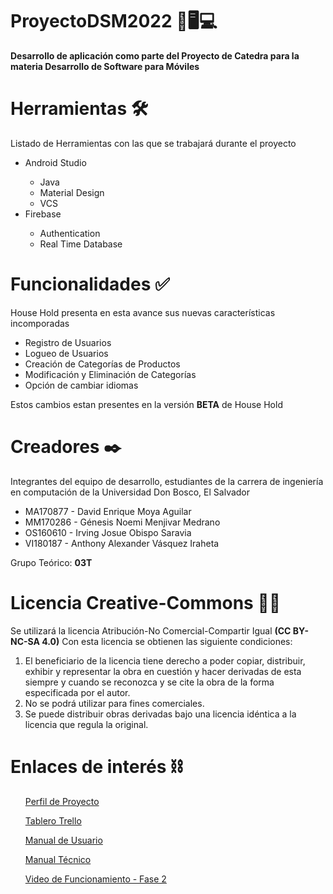 <h1>ProyectoDSM2022 📱🖥️💻</h1>
<b>Desarrollo de aplicación como parte del Proyecto de Catedra para la materia Desarrollo de Software para Móviles</b>

<h1>Herramientas 🛠️ </h1>
<p>Listado de Herramientas con las que se trabajará durante el proyecto</p>
<ul>
  <li>Android Studio</li>
  <ul>
    <li>Java</li>
    <li>Material Design</li>
    <li>VCS</li>
  </ul>
  <li>Firebase</li>
  <ul>
    <li>Authentication</li>
    <li>Real Time Database</li>
  </ul>
</ul>

<h1>Funcionalidades ✅</h1>
<p>House Hold presenta en esta avance sus nuevas características incomporadas</p>
<ul>
  <li>Registro de Usuarios</li>
  <li>Logueo de Usuarios</li>
  <li>Creación de Categorías de Productos</li>
  <li>Modificación y Eliminación de Categorías</li>
  <li>Opción de cambiar idiomas</li>
</ul>
<p>Estos cambios estan presentes en la versión <b>BETA</b> de House Hold</p>

<h1>Creadores ✒️</h1>
<p>Integrantes del equipo de desarrollo, estudiantes de la carrera de ingeniería en computación de la Universidad Don Bosco, El Salvador</p>
<ul>
  <li>MA170877 - David Enrique Moya Aguilar</li>
  <li>MM170286 - Génesis Noemi Menjivar Medrano</li>
  <li>OS160610 - Irving Josue Obispo Saravia</li>
  <li>VI180187 - Anthony Alexander Vásquez Iraheta</li>
</ul>
<p>Grupo Teórico: <b>03T</b></p>

<h1>Licencia Creative-Commons 📃🔐</h1>
<p>Se utilizará la licencia Atribución-No Comercial-Compartir Igual <b>(CC BY-NC-SA 4.0)</b> Con esta licencia se obtienen las siguiente condiciones:</p>
  <ol>
    <li>El beneficiario de la licencia tiene derecho a poder copiar, distribuir, exhibir y representar la obra en cuestión y hacer derivadas de esta siempre y cuando se reconozca y se cite la obra de la forma especificada por el autor.</li>
    <li>No se podrá utilizar para fines comerciales.</li>
    <li>Se puede distribuir obras derivadas bajo una licencia idéntica a la licencia que regula la original.</li>
  </ol>
  
<h1>Enlaces de interés ⛓️</h1>
<ul>
  
  [Perfil de Proyecto](https://drive.google.com/file/d/1Vb2tAPMmz2rV-wxDYz93h0kRbIXuHnu8/view?usp=sharing)
  
  [Tablero Trello](https://trello.com/b/BbKaEbfr/dsm-proyecto)
  
  [Manual de Usuario](https://drive.google.com/file/d/19TV5sDxslYBO6KXHpVDD0F2785vEqhU3/view?usp=sharing)
  
  [Manual Técnico](https://drive.google.com/file/d/1gbccP6fWLRn3cv8UX5njoZ7v9Kfyh4qv/view?usp=sharing)
  
  [Video de Funcionamiento - Fase 2](https://youtu.be/qadMUJ0b5Kw)
</ul>
